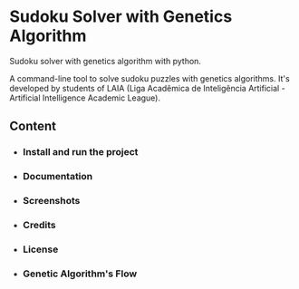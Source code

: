 # Sudoku Solver with Genetics Algorithm
Sudoku solver with genetics algorithm with python.

A command-line tool to solve sudoku puzzles with genetics algorithms. It's developed by students of LAIA (Liga Acadêmica de Inteligência Artificial - Artificial Intelligence Academic League).

## Content
- ### Install and run the project
- ### Documentation
- ### Screenshots
- ### Credits
- ### License
- ### Genetic Algorithm's Flow
